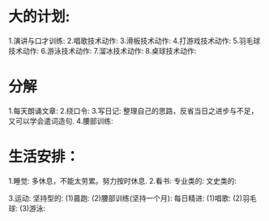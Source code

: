 # 大的计划:
  1.演讲与口才训练:
  2.唱歌技术动作:
  3.滑板技术动作:
  4.打游戏技术动作:
  5.羽毛球技术动作:
  6.游泳技术动作:
  7.溜冰技术动作:
  8.桌球技术动作:

# 分解
  1.每天朗诵文章:
  2.绕口令:
  3.写日记: 整理自己的思路，反省当日之进步与不足，又可以学会遣词造句.
  4.腰部训练:

# 生活安排：
1.睡觉: 多休息，不能太劳累。努力按时休息.
2.看书: 
  专业类的:
  文史类的:
  
3.运动: 
  坚持型的:
    (1)晨跑:
    (2)腰部训练(坚持一个月):
  每日精进:
    (1)唱歌:
    (2)羽毛球:
    (3)游泳:


